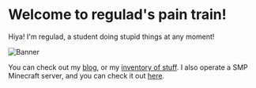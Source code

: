 # Welcome to regulad's pain train!
Hiya! I'm regulad, a student doing stupid things at any moment!

![Banner](/images/banner.png)

You can check out my [blog](/blog), or my [inventory of stuff](/inventory). I also operate a SMP Minecraft server, and you can check it out [here](/minecraft).